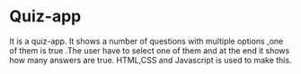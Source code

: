 # Quiz-app
It is a quiz-app. It shows a number of questions with multiple options ,one of them is true .The user have to select one of them and at the end it shows how many answers are true. HTML,CSS and Javascript is used to make this.
